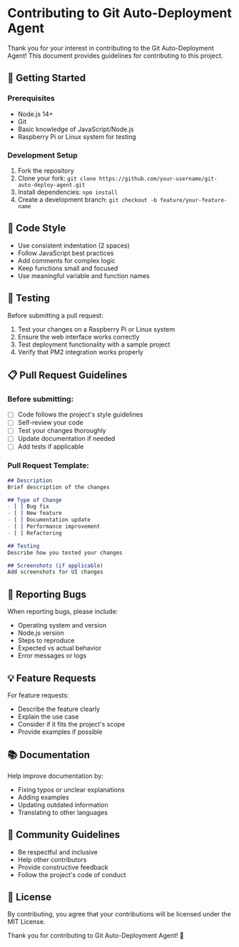 # Contributing to Git Auto-Deployment Agent

Thank you for your interest in contributing to the Git Auto-Deployment Agent! This document provides guidelines for contributing to this project.

## 🚀 Getting Started

### Prerequisites
- Node.js 14+ 
- Git
- Basic knowledge of JavaScript/Node.js
- Raspberry Pi or Linux system for testing

### Development Setup
1. Fork the repository
2. Clone your fork: `git clone https://github.com/your-username/git-auto-deploy-agent.git`
3. Install dependencies: `npm install`
4. Create a development branch: `git checkout -b feature/your-feature-name`

## 📝 Code Style

- Use consistent indentation (2 spaces)
- Follow JavaScript best practices
- Add comments for complex logic
- Keep functions small and focused
- Use meaningful variable and function names

## 🧪 Testing

Before submitting a pull request:
1. Test your changes on a Raspberry Pi or Linux system
2. Ensure the web interface works correctly
3. Test deployment functionality with a sample project
4. Verify that PM2 integration works properly

## 📋 Pull Request Guidelines

### Before submitting:
- [ ] Code follows the project's style guidelines
- [ ] Self-review your code
- [ ] Test your changes thoroughly
- [ ] Update documentation if needed
- [ ] Add tests if applicable

### Pull Request Template:
```markdown
## Description
Brief description of the changes

## Type of Change
- [ ] Bug fix
- [ ] New feature
- [ ] Documentation update
- [ ] Performance improvement
- [ ] Refactoring

## Testing
Describe how you tested your changes

## Screenshots (if applicable)
Add screenshots for UI changes
```

## 🐛 Reporting Bugs

When reporting bugs, please include:
- Operating system and version
- Node.js version
- Steps to reproduce
- Expected vs actual behavior
- Error messages or logs

## 💡 Feature Requests

For feature requests:
- Describe the feature clearly
- Explain the use case
- Consider if it fits the project's scope
- Provide examples if possible

## 📚 Documentation

Help improve documentation by:
- Fixing typos or unclear explanations
- Adding examples
- Updating outdated information
- Translating to other languages

## 🤝 Community Guidelines

- Be respectful and inclusive
- Help other contributors
- Provide constructive feedback
- Follow the project's code of conduct

## 📄 License

By contributing, you agree that your contributions will be licensed under the MIT License.

Thank you for contributing to Git Auto-Deployment Agent! 🎉 
